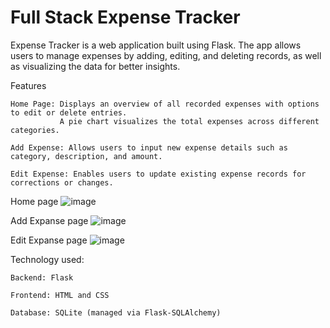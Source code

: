 # Full Stack Expense Tracker

Expense Tracker is a web application built using Flask. The app allows users to manage expenses by adding, editing, and deleting records, as well as visualizing the data for better insights.

Features
    
    Home Page: Displays an overview of all recorded expenses with options to edit or delete entries.
               A pie chart visualizes the total expenses across different categories.
    
    Add Expense: Allows users to input new expense details such as category, description, and amount.
    
    Edit Expense: Enables users to update existing expense records for corrections or changes.

Home page
![image](https://github.com/user-attachments/assets/9c07439a-a858-4c4d-9da5-f7ead9dc5765)

Add Expanse page
![image](https://github.com/user-attachments/assets/e72c1663-f4b5-4fcc-b79e-27adc761950b)

Edit Expanse page
![image](https://github.com/user-attachments/assets/6ea5807a-d98a-4a57-91ab-798c22360e71)

Technology used:

    Backend: Flask
    
    Frontend: HTML and CSS
    
    Database: SQLite (managed via Flask-SQLAlchemy)
